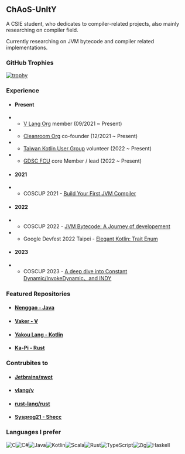 ## ChAoS-UnItY 

A CSIE student, who dedicates to compiler-related projects, also mainly researching on compiler field.

Currently researching on JVM bytecode and compiler related implementations.

### GitHub Trophies
[![trophy](https://github-profile-trophy.vercel.app/?username=ChAoSUnItY&theme=onedark)](https://github.com/ryo-ma/github-profile-trophy)

### Experience

- #### Present
- - [V Lang Org](https://github.com/vlang) member (09/2021 ~ Present)
- - [Cleanroom Org](https://github.com/CleanroomMC) co-founder (12/2021 ~ Present)
- - [Taiwan Kotlin User Group](https://taiwan-kotlin-user-group.github.io/) volunteer (2022 ~ Present)
- - [GDSC FCU](https://gdsc.community.dev/feng-chia-university/) core Member / lead (2022 ~ Present)

- #### 2021
- - COSCUP 2021 - [Build Your First JVM Compiler](https://coscup.org/2021/zh-TW/session/P8B7S7)
- #### 2022
- - COSCUP 2022 - [JVM Bytecode: A Journey of developement](https://coscup.org/2022/zh-TW/session/ZKKAC9)
- - Google Devfest 2022 Taipei - [Elegant Kotlin: Trait Enum](https://gdg.community.dev/events/details/google-gdg-taipei-presents-devfest-2022-taipei/)
- #### 2023
- - COSCUP 2023 - [A deep dive into Constant Dynamic/InvokeDynamic、and INDY](https://coscup.org/2023/zh-TW/session/CDLSBW)

### Featured Repositories
- #### [Nenggao - Java](https://github.com/ChAoSUnItY/Nenggao)
- #### [Vaker - V](https://github.com/ChAoSUnItY/vaker)
- #### [Yakou Lang - Kotlin](https://github.com/CASC-Lang/CASC)
- #### [Ka-Pi - Rust](https://github.com/ChAoSUnItY/Ka-Pi)

### Contrubites to
- #### [Jetbrains/swot](https://github.com/JetBrains/swot)
- #### [vlang/v](https://github.com/vlang/v)
- #### [rust-lang/rust](https://github.com/rust-lang/rust)
- #### [Sysprog21 - Shecc](https://github.com/sysprog21/shecc)

### Languages I prefer
![C](https://img.shields.io/badge/c-%2300599C.svg?style=for-the-badge&logo=c&logoColor=white)![C#](https://img.shields.io/badge/c%23-%23239120.svg?style=for-the-badge&logo=c-sharp&logoColor=white)![Java](https://img.shields.io/badge/java-%23ED8B00.svg?style=for-the-badge&logo=openjdk&logoColor=white)![Kotlin](https://img.shields.io/badge/kotlin-%237F52FF.svg?style=for-the-badge&logo=kotlin&logoColor=white)![Scala](https://img.shields.io/badge/scala-%23DC322F.svg?style=for-the-badge&logo=scala&logoColor=white)![Rust](https://img.shields.io/badge/rust-%23000000.svg?style=for-the-badge&logo=rust&logoColor=white)![TypeScript](https://img.shields.io/badge/typescript-%23007ACC.svg?style=for-the-badge&logo=typescript&logoColor=white)![Zig](https://img.shields.io/badge/Zig-%23F7A41D.svg?style=for-the-badge&logo=zig&logoColor=white)![Haskell](https://img.shields.io/badge/Haskell-5e5086?style=for-the-badge&logo=haskell&logoColor=white)
